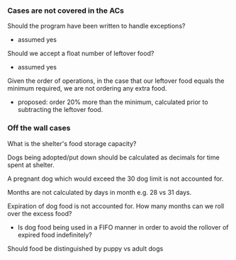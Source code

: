 ### Cases are not covered in the ACs

Should the program have been written to handle exceptions?  
 - assumed yes

Should we accept a float number of leftover food?  
 - assumed yes

Given the order of operations, in the case that our leftover food equals the minimum required, we are not ordering any extra food.  
 - proposed: order 20% more than the minimum, calculated prior to subtracting the leftover food.  

### Off the wall cases

What is the shelter's food storage capacity?  

Dogs being adopted/put down should be calculated as decimals for time spent at shelter.  

A pregnant dog which would exceed the 30 dog limit is not accounted for.  

Months are not calculated by days in month e.g. 28 vs 31 days.  

Expiration of dog food is not accounted for. How many months can we roll over the excess food?  
 - Is dog food being used in a FIFO manner in order to avoid the rollover of expired food indefinitely?  
 
Should food be distinguished by puppy vs adult dogs  
